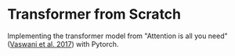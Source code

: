 # Transformer from Scratch

Implementing the transformer model from "Attention is all you need" ([Vaswani et al. 2017](https://arxiv.org/abs/1706.03762)) with Pytorch.
